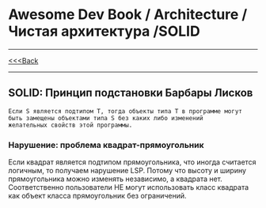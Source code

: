 # Awesome Dev Book / Architecture / Чистая архитектура /SOLID

***
[<<<Back](./INDEX.md)
***

## SOLID: Принцип подстановки Барбары Лисков

```
Если S является подтипом T, тогда объекты типа Т в программе могут быть замещены объектами типа S без каких либо изменений 
желательных свойств этой программы.
```

### Нарушение: проблема квадрат-прямоугольник

Если квадрат является подтипом прямоугольника, что иногда считается логичным, то получаем нарушение LSP. Потому
что высоту и ширину прямоугольника можно изменять независимо, а квадрата нет. Соответственно пользователи НЕ могут
использовать класс квадрата как объект класса прямоугольник без ограничений.